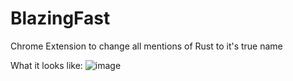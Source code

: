 # BlazingFast
Chrome Extension to change all mentions of Rust to it's true name

What it looks like:
![image](https://github.com/JosTheDude/BlazingFast/assets/43651265/f20bf4b6-7336-444f-99be-d75bdc1b4f5a)
